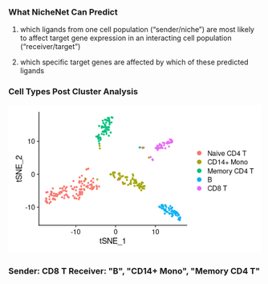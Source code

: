 

<h3>What NicheNet Can Predict</h3>

1) which ligands from one cell population (“sender/niche”) are most likely to affect target gene expression in an interacting cell population (“receiver/target”)

2) which specific target genes are affected by which of these predicted ligands


<h3>Cell Types Post Cluster Analysis</h3>



![](https://github.com/knightsUCF/SingleCellAnalysis/blob/main/images/cell%20types2.png)

<h3> Sender: CD8 T Receiver: "B", "CD14+ Mono", "Memory CD4 T"</h3>


